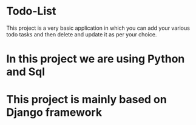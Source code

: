 # Todo-List
This project is a very basic application in which you can add your various todo tasks and then delete and update it as per your choice.

# In this project we are using Python and Sql

# This project is mainly based on Django framework
